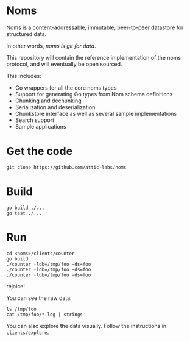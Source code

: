 # Noms

Noms is a content-addressable, immutable, peer-to-peer datastore for structured data.

In other words, *noms is git for data*.

This repository will contain the reference implementation of the noms protocol, and will eventually be open sourced. 

This includes:

* Go wrappers for all the core noms types
* Support for generating Go types from Nom schema definitions
* Chunking and dechunking
* Serialization and deserialization
* Chunkstore interface as well as several sample implementations
* Search support
* Sample applications

# Get the code

```
git clone https://github.com/attic-labs/noms
```

# Build

```
go build ./...
go test ./...
```

# Run

```
cd <noms>/clients/counter
go build
./counter -ldb=/tmp/foo -ds=foo
./counter -ldb=/tmp/foo -ds=foo
./counter -ldb=/tmp/foo -ds=foo
```

rejoice!

You can see the raw data:

```
ls /tmp/foo
cat /tmp/foo/*.log | strings
```

You can also explore the data visually. Follow the instructions in `clients/explore`.
